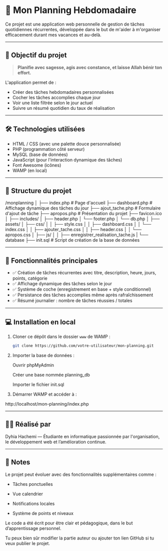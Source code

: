 # 📅 Mon Planning Hebdomadaire

Ce projet est une application web personnelle de gestion de tâches quotidiennes récurrentes, développée dans le but de m'aider à m'organiser efficacement durant mes vacances et au-delà.

---

## 🧠 Objectif du projet

> **Planifie avec sagesse, agis avec constance, et laisse Allah bénir ton effort.**

L'application permet de :
- Créer des tâches hebdomadaires personnalisées
- Cocher les tâches accomplies chaque jour
- Voir une liste filtrée selon le jour actuel
- Suivre un résumé quotidien du taux de réalisation

---

## 🛠️ Technologies utilisées

- HTML / CSS (avec une palette douce personnalisée)
- PHP (programmation côté serveur)
- MySQL (base de données)
- JavaScript (pour l'interaction dynamique des tâches)
- Font Awesome (icônes)
- WAMP (en local)

---

## 📂 Structure du projet

/monplanning
│
├── index.php # Page d'accueil
├── dashboard.php # Affichage dynamique des tâches du jour
├── ajout_tache.php # Formulaire d'ajout de tâche
├── apropos.php # Présentation du projet
├── favicon.ico
│
├── includes/
│ ├── header.php
│ └── footer.php
│ └── db.php
│
├── assets/
│ ├── css/
│ │ ├── style.css
│ │ ├── dashboard.css
│ │ └── index.css
│ │ ├── ajouter_tache.css
│ │ ├── header.css
│ │ └── apropos.css
│ ├── js/
│ │ ├── enregistrer_realisation_tache.js
|
└── database
  ├── init.sql # Script de création de la base de données


---

## 🧪 Fonctionnalités principales

- ✅ Création de tâches récurrentes avec titre, description, heure, jours, points, catégorie
- ✅ Affichage dynamique des tâches selon le jour
- ✅ Système de coche (enregistrement en base + style conditionnel)
- ✅ Persistance des tâches accomplies même après rafraîchissement
- ✅ Résumé journalier : nombre de tâches réussies / totales

---

## 💻 Installation en local

1. Cloner ce dépôt dans le dossier `www` de WAMP :
   ```bash
   git clone https://github.com/votre-utilisateur/mon-planning.git
2. Importer la base de données :

    Ouvrir phpMyAdmin

    Créer une base nommée planning_db

    Importer le fichier init.sql

3. Démarrer WAMP et accéder à :

http://localhost/mon-planning/index.php

---
## 🙋‍♀️ Réalisé par

Dyhia Hachemi — Étudiante en informatique passionnée par l'organisation, le développement web et l’amélioration continue.

---
## 📝 Notes

  Le projet peut évoluer avec des fonctionnalités supplémentaires comme :

   * Tâches ponctuelles

   * Vue calendrier

   * Notifications locales

   * Système de points et niveaux

  Le code a été écrit pour être clair et pédagogique, dans le but d’apprentissage personnel.
  
  Tu peux bien sûr modifier la partie auteur ou ajouter ton lien GitHub si tu veux publier le projet.
